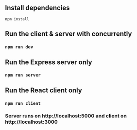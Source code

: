 
## Install dependencies
`npm install`


## Run the client & server with concurrently
### `npm run dev`


## Run the Express server only
### `npm run server`


## Run the React client only
### `npm run client`


### Server runs on http://localhost:5000 and client on http://localhost:3000

